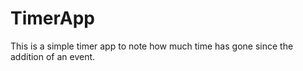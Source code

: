 # TimerApp

This is a simple timer app to note how much time has gone since the addition of an event.
